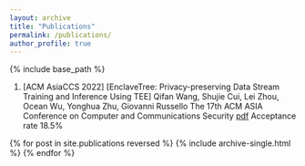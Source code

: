 ```yaml
---
layout: archive
title: "Publications"
permalink: /publications/
author_profile: true
---
```


{% include base_path %}

1. [ACM AsiaCCS 2022] [EnclaveTree: Privacy-preserving Data Stream Training and Inference Using TEE]
Qifan Wang, Shujie Cui, Lei Zhou, Ocean Wu, Yonghua Zhu, Giovanni Russello
The 17th ACM ASIA Conference on Computer and Communications Security
[pdf](http://shujiecui.github.io/files/enclavetree.pdf) Acceptance rate 18.5%


{% for post in site.publications reversed %}
  {% include archive-single.html %}
{% endfor %}
